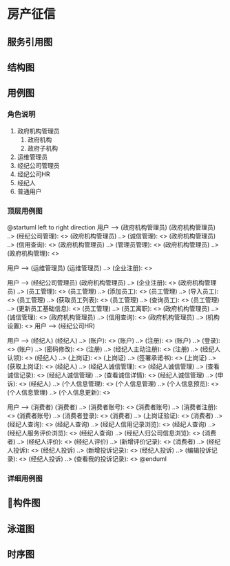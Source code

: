 # 房产征信
## 服务引用图

## 结构图


## 用例图
### 角色说明
1. 政府机构管理员
   1. 政府机构
   2. 政府子机构
2. 运维管理员
3. 经纪公司管理员
4. 经纪公司HR
5. 经纪人
6. 普通用户
### 顶层用例图
@startuml
left to right direction
用户 --> (政府机构管理员)
(政府机构管理员) ..> (经纪公司管理): <<include>>
(政府机构管理员) ..> (诚信管理): <<include>>
(政府机构管理员) ..> (信用查询): <<include>>
(政府机构管理员) ..> (管理员管理): <<include>>
(政府机构管理员) ..> (政府机构管理): <<include>>

用户 --> (运维管理员)
(运维管理员) ..> (企业注册): <<include>>

用户 --> (经纪公司管理员)
(政府机构管理员) ..> (企业注册): <<include>>
(政府机构管理员) ..> (员工管理): <<include>>
(员工管理) ..> (添加员工): <<include>>
(员工管理) ..> (导入员工): <<include>>
(员工管理) ..> (获取员工列表): <<include>>
(员工管理) ..> (查询员工): <<include>>
(员工管理) ..> (更新员工基础信息): <<include>>
(员工管理) ..> (员工离职): <<include>>
(政府机构管理员) ..> (诚信管理): <<include>>
(政府机构管理员) ..> (信用查询): <<include>>
(政府机构管理员) ..> (机构设置): <<include>>
用户 --> (经纪公司HR)

用户 --> (经纪人)
(经纪人) ..> (账户): <<include>>
(账户) ..> (注册): <<include>>
(账户) ..> (登录): <<include>>
(账户) ..> (密码修改): <<include>>
(注册) ..> (经纪人主动注册): <<include>>
(注册) ..> (经纪人认领): <<include>>
(经纪人) ..> (上岗证): <<include>>
(上岗证) ..> (签署承诺书): <<include>>
(上岗证) ..> (获取上岗证): <<include>>
(经纪人) ..> (经纪人诚信管理): <<include>>
(经纪人诚信管理) ..> (查看诚信记录): <<include>>
(经纪人诚信管理) ..> (查看诚信详情): <<include>>
(经纪人诚信管理) ..> (申诉): <<include>>
(经纪人) ..> (个人信息管理): <<include>>
(个人信息管理) ..> (个人信息预览): <<include>>
(个人信息管理) ..> (个人信息更新): <<include>>

用户 --> (消费者)
(消费者) ..> (消费者账号): <<include>>
(消费者账号) ..> (消费者注册): <<include>>
(消费者账号) ..> (消费者登录): <<include>>
(消费者) ..> (上岗证验证): <<include>>
(消费者) ..> (经纪人查询): <<include>>
(经纪人查询) ..> (经纪人信用记录浏览): <<include>>
(经纪人查询) ..> (经纪人服务评价浏览): <<include>>
(经纪人查询) ..> (经纪人归公司信息浏览): <<include>>
(消费者) ..> (经纪人评价): <<include>>
(经纪人评价) ..> (新增评价记录): <<include>>
(消费者) ..> (经纪人投诉): <<include>>
(经纪人投诉) ..> (新增投诉记录): <<include>>
(经纪人投诉) ..> (编辑投诉记录): <<include>>
(经纪人投诉) ..> (查看我的投诉记录): <<include>>
@enduml
### 详细用例图


## 构件图


## 泳道图


## 时序图


## 